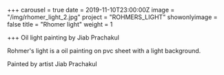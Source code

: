 +++
carousel = true
date = 2019-11-10T23:00:00Z
image = "/img/rhomer_light_2.jpg"
project = "ROHMERS_LIGHT"
showonlyimage = false
title = "Rhomer light"
weight = 1

+++
Oil light painting by Jiab Prachakul

<!--more-->

Rohmer's light is a oil painting on pvc sheet with a light background.

Painted by artist Jiab Prachakul